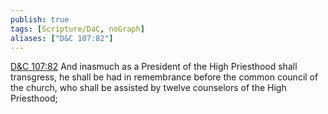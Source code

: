 ```yaml
---
publish: true
tags: [Scripture/DaC, noGraph]
aliases: ["D&C 107:82"]
---
```

[D&C 107:82](https://churchofjesuschrist.org/study/scriptures/dc-testament/dc/107?lang=eng&id=p82#p82) And inasmuch as a President of the High Priesthood shall transgress, he shall be had in remembrance before the common council of the church, who shall be assisted by twelve counselors of the High Priesthood;
